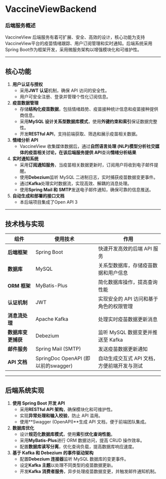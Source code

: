# VaccineViewBackend
### **后端服务概述**
VaccineView 后端服务有着可扩展、安全、高效的设计，核心功能为支持VaccineView平台的疫苗情绪跟踪、用户订阅管理和实时通知。后端系统采用Spring Boot作为框架开发，采用微服务架构以增强模块化和可维护性。

---

## **核心功能**

1. **用户认证与授权**
    - 采用**JWT 认证**机制，确保 API 访问的安全性。
    - 用户可安全注册、登录并管理个性化订阅信息。
2. **疫苗数据管理**
    - 存储**结构化疫苗数据**，包括情绪趋势、疫苗接种统计信息和疫苗接种提供商信息。
    - 采用**MySQL 设计关系型数据库模式**，使用**外键约束和索引**保证数据完整性。
    - 开发**RESTful API**，支持前端获取、筛选和展示疫苗相关数据。
3. **情绪分析 API**
    - VaccineView 收集媒体数据后，通过**自然语言处理 (NLP)**模型分析社交媒体的疫苗相关讨论，在该后端服务提供** API**查询**情绪分析结果**
4. **实时通知系统**
    - 采用**订阅通知服务**，当疫苗相关数据更新时，订阅用户将收到电子邮件提醒。
    - 使用**Debezium**监听 MySQL 二进制日志，实时捕获疫苗数据变更事件。
    - 通过**Kafka**处理实时数据流，实现高效、解耦的消息处理。
    - 使用**Spring Mail 和 SMTP**发送电子邮件通知，确保可靠的信息推送。
5. **自动生成和部署的接口文档**
    - 本后端项目集成了Open API 3

---

## **技术栈与实现**

|组件|使用技术|作用|
|-|-|-|
|**后端框架**|Spring Boot|快速开发高效的后端 API 服务|
|**数据库**|MySQL|关系型数据库，存储疫苗数据和用户信息|
|**ORM 框架**|MyBatis-Plus|简化数据库操作，提高查询性能|
|**认证机制**|JWT  |实现安全的 API 访问和基于角色的权限管理|
|**消息流处理**|Apache Kafka|处理实时疫苗数据更新消息|
|**数据库变更捕获**|Debezium|监听 MySQL 数据变更并推送至 Kafka|
|**邮件服务**|Spring Mail (SMTP)|发送疫苗数据更新通知|
|**API 文档**|SpringDoc OpenAPI (即以前的swagger)|自动生成交互式 API 文档，方便前端开发与测试|


---

## **后端系统实现**

1. **使用 Spring Boot 开发 API**
    - 采用**RESTful API 架构**，确保模块化和可维护性。
    - 实现**异常处理和输入校验**，防止 API 滥用。
    - 使用**Swagger (OpenAPI)**生成 API 文档，便于前端团队集成。
2. **数据库优化**
    - 设计**规范化数据库模式**，使用**索引优化查询性能**。
    - 采用**MyBatis-Plus**进行 ORM 数据访问，提高 CRUD 操作效率。
    - 配置**数据库读写分离**，优化查询负载，提高数据库响应速度。
3. **基于 Kafka 和 Debezium 的事件驱动架构**
    - 配置**Debezium 连接器**监听 MySQL 数据库的变更事件。
    - 设定**Kafka 主题**以处理不同类型的疫苗数据更新。
    - 开发**Kafka 消费者服务**，异步处理疫苗数据变更，并触发邮件通知机制。